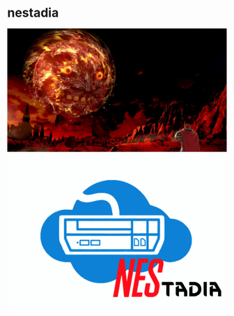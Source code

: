 # nestadia
![Time Remaining](images/zeldamooncrash.jpg)
![Logo](images/logo-nestadia-background.png)

